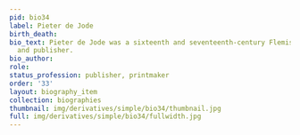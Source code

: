 ```yaml
---
pid: bio34
label: Pieter de Jode
birth_death:
bio_text: Pieter de Jode was a sixteenth and seventeenth-century Flemish printmaker
  and publisher.
bio_author:
role:
status_profession: publisher, printmaker
order: '33'
layout: biography_item
collection: biographies
thumbnail: img/derivatives/simple/bio34/thumbnail.jpg
full: img/derivatives/simple/bio34/fullwidth.jpg
---
```


